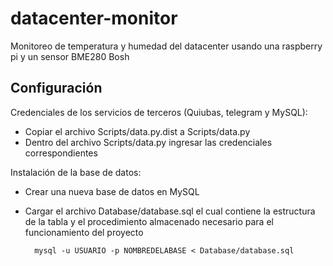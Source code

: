 # datacenter-monitor
Monitoreo de temperatura y humedad del datacenter usando una raspberry pi y un sensor BME280 Bosh



## Configuración

Credenciales de los servicios de terceros (Quiubas, telegram y MySQL):
- Copiar el archivo Scripts/data.py.dist a Scripts/data.py
- Dentro del archivo Scripts/data.py ingresar las credenciales correspondientes

Instalación de la base de datos:
- Crear una nueva base de datos en MySQL
- Cargar el archivo Database/database.sql el cual contiene la estructura de la tabla y el procedimiento almacenado necesario para el funcionamiento del proyecto

        mysql -u USUARIO -p NOMBREDELABASE < Database/database.sql

